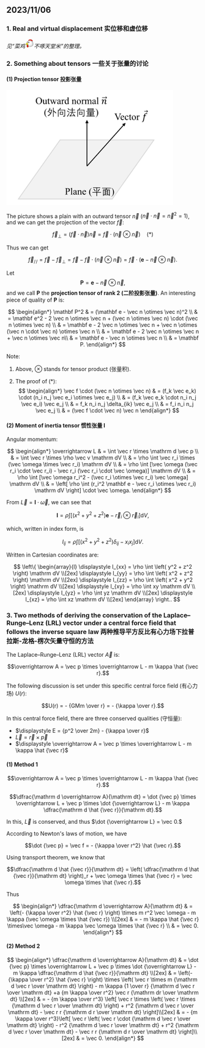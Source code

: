 ## 2023/11/06

### 1. Real and virtual displacement 实位移和虚位移

*见“菜鸡![Avatar of a Julao](../assets/Avatar_of_a_Julao.png)不啄天堂米”的整理。*

### 2. Something about tensors 一些关于张量的讨论

#### (1) Projection tensor 投影张量

<img alt="Projection Tensor" src="../assets/Projection_Tensor.png" height=300>

The picture shows a plain with an outward tensor $\vec n$ ($\vec n \cdot \vec n = \vec n^2 = 1$), and we can get the projection of the vector $\vec f$:

$$\vec f_\perp = (\vec f \cdot \vec n) \vec n = \vec f \cdot (\vec n \otimes \vec n) \quad (*)$$

Thus we can get

$$\vec f_{/\!/} = \vec f - \vec f_\perp = \vec f - \vec f \cdot (\vec n \otimes \vec n) = \vec f \cdot (\mathbf e - \vec n \otimes \vec n).$$

Let $$\mathbf P = \mathbf e - \vec n \otimes \vec n,$$ and we call $\mathbf P$ the **projection tensor of rank 2 (二阶投影张量)**. An interesting piece of quality of $\mathbf P$ is:

$$
\begin{align*}
\mathbf P^2 & = (\mathbf e - \vec n \otimes \vec n)^2 \\
& = \mathbf e^2 - 2 \vec n \otimes \vec n + (\vec n \otimes \vec n) \cdot (\vec n \otimes \vec n) \\
& = \mathbf e - 2 \vec n \otimes \vec n + \vec n \otimes (\vec n \cdot \vec n) \otimes \vec n \\
& = \mathbf e - 2 \vec n \otimes \vec n + \vec n \otimes \vec n\\
& = \mathbf e - \vec n \otimes \vec n \\
& = \mathbf P.
\end{align*}
$$

Note: 

1. Above, $\otimes$ stands for tensor product (张量积).

2. The proof of $(*)$:
    $$
    \begin{align*}
    \vec f \cdot (\vec n \otimes \vec n) & = (f_k \vec e_k) \cdot (n_i n_j \vec e_i \otimes \vec e_j) \\
    & = (f_k \vec e_k \cdot n_i n_j \vec e_i) \vec e_j \\
    & = f_k n_i n_j \delta_{ik} \vec e_j \\
    & = f_i n_i n_j \vec e_j \\
    & = (\vec f \cdot \vec n) \vec n
    \end{align*}
    $$

#### (2) Moment of inertia tensor 惯性张量 $\boldsymbol I$

Angular momentum:

$$
\begin{align*}
\overrightarrow L & = \int \vec r \times \mathrm d \vec p \\
& = \int \vec r \times \rho \vec v \mathrm dV \\
& = \rho \int \vec r_i \times (\vec \omega \times \vec r_i) \mathrm dV \\
& = \rho \int [\vec \omega (\vec r_i \cdot \vec r_i) - \vec r_i (\vec r_i \cdot \vec \omega)] \mathrm dV \\
& = \rho \int [\vec \omega r_i^2 - (\vec r_i \otimes \vec r_i) \vec \omega] \mathrm dV \\
& = \left[ \rho \int (r_i^2 \mathbf e - \vec r_i \otimes \vec r_i) \mathrm dV \right] \cdot \vec \omega.
\end{align*}
$$

From $\overrightarrow L = \boldsymbol I \cdot \vec \omega$, we can see that

$$\boldsymbol I = \rho \int \left[ (x^2 + y^2 + z^2) \mathbf e - \vec r_i \otimes \vec r_i \right] \mathrm dV,$$

which, written in index form, is

$$I_{ij} = \rho \int \left[ (x^2 + y^2 + z^2) \delta_{ij} - x_ix_j \right]\mathrm dV.$$

Written in Cartesian coordinates are:

$$
\left\{
\begin{array}{l}
\displaystyle
I_{xx} = \rho \int \left( y^2 + z^2 \right) \mathrm dV \\[2ex]
\displaystyle
I_{yy} = \rho \int \left( x^2 + z^2 \right) \mathrm dV \\[2ex]
\displaystyle
I_{zz} = \rho \int \left( x^2 + y^2 \right) \mathrm dV \\[2ex]
\displaystyle
I_{xy} = \rho \int xy \mathrm dV \\[2ex]
\displaystyle
I_{yz} = \rho \int yz \mathrm dV \\[2ex]
\displaystyle
I_{xz} = \rho \int xz \mathrm dV \\[2ex]
\end{array}
\right..
$$

### 3. Two methods of deriving the conservation of the Laplace–Runge–Lenz (LRL) vector under a central force field that follows the inverse square law 两种推导平方反比有心力场下拉普拉斯-龙格-楞次矢量守恒的方法

The Laplace–Runge–Lenz (LRL) vector $\overrightarrow A$ is:

$$\overrightarrow A = \vec p \times \overrightarrow L - m \kappa \hat {\vec r}.$$

The following discussion is set under this specific central force field (有心力场) $U(r)$:

$$U(r) = - {GMm \over r} = - {\kappa \over r}.$$

In this central force field, there are three conserved qualities (守恒量):

  - $\displaystyle E = {p^2 \over 2m} - {\kappa \over r}$
  - $\displaystyle \overrightarrow L = \vec r \times \vec p$
  - $\displaystyle \overrightarrow A = \vec p \times \overrightarrow L - m \kappa \hat {\vec r}$

#### (1) Method 1

$$\overrightarrow A = \vec p \times \overrightarrow L - m \kappa \hat {\vec r}.$$

$$\dfrac{\mathrm d \overrightarrow A}{\mathrm dt} = \dot {\vec p} \times \overrightarrow L + \vec p \times \dot {\overrightarrow L} - m \kappa \dfrac{\mathrm d \hat {\vec r}}{\mathrm dt}.$$

In this, $\overrightarrow L$ is conserved, and thus $\dot {\overrightarrow L} = \vec 0.$

According to Newton's laws of motion, we have

$$\dot {\vec p} = \vec f = - {\kappa \over r^2} \hat {\vec r}.$$

Using transport theorem, we know that

$$\dfrac{\mathrm d \hat {\vec r}}{\mathrm dt} = \left( \dfrac{\mathrm d \hat {\vec r}}{\mathrm dt} \right)_r + \vec \omega \times \hat {\vec r} = \vec \omega \times \hat {\vec r}.$$

Thus

$$
\begin{align*}
\dfrac{\mathrm d \overrightarrow A}{\mathrm dt} & = \left(- {\kappa \over r^2} \hat {\vec r} \right) \times m r^2 \vec \omega - m \kappa (\vec \omega \times \hat {\vec r}) \\[2ex]
& = - m \kappa \hat {\vec r} \times\vec \omega - m \kappa \vec \omega \times \hat {\vec r} \\
& = \vec 0.
\end{align*}
$$

#### (2) Method 2

$$
\begin{align*}
\dfrac{\mathrm d \overrightarrow A}{\mathrm dt} & = \dot {\vec p} \times \overrightarrow L + \vec p \times \dot {\overrightarrow L} - m \kappa \dfrac{\mathrm d \hat {\vec r}}{\mathrm dt} \\[2ex]
& = \left(- {\kappa \over r^2} \hat {\vec r} \right) \times \left( \vec r \times m {\mathrm d \vec r \over \mathrm dt} \right) - m \kappa {1 \over r} {\mathrm d \vec r \over \mathrm dt} +a {m \kappa \over r^2} \vec r {\mathrm dr \over \mathrm dt} \\[2ex]
& = - {m \kappa \over r^3} \left[ \vec r \times \left( \vec r \times {\mathrm d \vec r \over \mathrm dt} \right) + r^2 {\mathrm d \vec r \over \mathrm dt} - \vec r r {\mathrm d r \over \mathrm dt} \right]\\[2ex]
& = - {m \kappa \over r^3}\left[ \vec r \left( \vec r \cdot {\mathrm d \vec r \over \mathrm dt} \right) - r^2 {\mathrm d \vec r \over \mathrm dt} + r^2 {\mathrm d \vec r \over \mathrm dt} - \vec r r {\mathrm d r \over \mathrm dt} \right]\\[2ex]
& = \vec 0.
\end{align*}
$$
